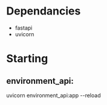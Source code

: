 # Dependancies
- fastapi
- uvicorn 

# Starting
## environment_api:
uvicorn environment_api:app --reload
